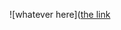  ![whatever here]([the link](https://wilardo.crd.co/assets/images/gallery06/ab018303_original.png?v=618e2dfe)
